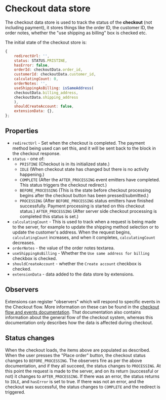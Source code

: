 # Checkout data store

The checkout data store is used to track the status of the **checkout** (not including payment), it stores things like the order ID, the customer ID, the order notes, whether the "use shipping as billing" box is checked etc.

The initial state of the checkout store is:

```js
{
	redirectUrl: '',
	status: STATUS.PRISTINE,
	hasError: false,
	orderId: checkoutData.order_id,
	customerId: checkoutData.customer_id,
	calculatingCount: 0,
	orderNotes: '',
	useShippingAsBilling: isSameAddress(
	checkoutData.billing_address,
	checkoutData.shipping_address
	),
	shouldCreateAccount: false,
	extensionData: {},
};
```

## Properties

- `redirectUrl` - Set when the checkout is completed. The payment method being used can set this, and it will be sent back to the block in the checkout response.
- `status` - one of:
    - `PRISTINE` (Checkout is in its initialized state.)
    - `IDLE` (When checkout state has changed but there is no activity happening.)
    - `COMPLETE` (After the `AFTER_PROCESSING` event emitters have completed. This status triggers the checkout redirect.)
    - `BEFORE_PROCESSING` (This is the state before checkout processing begins after the checkout button has been pressed/submitted.)
    - `PROCESSING` (After `BEFORE_PROCESSING` status emitters have finished successfully. Payment processing is started on this checkout status.)
  `AFTER_PROCESSING` (After server side checkout processing is completed this status is set.)
- `calculatingCount` - This is used to track when a request is being made to the server, for example to update the shipping method selection or to update the customer's address. When the request begins, `calculatingCount` increases, and when it completes, `calculatingCount` decreases.
- `orderNotes` - the value of the order notes textarea.
- `useShippingAsBilling` - Whether the `Use same address for billing` checkbox is checked.
- `shouldCreateAccount` - whether the `Create account` checkbox is checked.
- `extensionData` - data added to the data store by extensions.


## Observers

Extensions can register "observers" which will respond to specific events in the Checkout flow. More information on these can be found in the [checkout flow and events documentation](../../internal-developers/block-client-apis/checkout/checkout-flow-and-events.md). That documentation also contains information about the general flow of the checkout system, whereas this documentation only describes how the data is affected during checkout.

## Status changes

When the checkout loads, the items above are populated as described. When the user presses the "Place order" button, the checkout status changes to `BEFORE_PROCESSING`. The observers fire as per the above documentation, and if they all succeed, the status changes to `PROCESSING`. At this point the request is made to the server, and on its return (successful or not) it changes to `AFTER_PROCESSING`. If there was an error, the status returns to `IDLE`, and `hasError` is set to true. If there was not an error, and the checkout was successful, the status changes to `COMPLETE` and the redirect is triggered.
